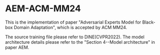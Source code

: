 # AEM-ACM-MM24
This is the implementation of paper "Adversarial Experts Model for Black-box Domain Adaptation", which is accepted by ACM MM24.


The source training file please refer to DINE(CVPR2022). The model architecture details please refer to the "Section 4--Model architecture" in paper AEM. 
